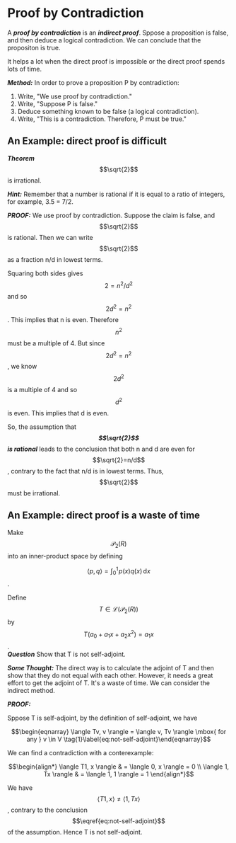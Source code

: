 <script id="MathJax-script" async src="https://cdn.jsdelivr.net/npm/mathjax@3/es5/tex-mml-chtml.js"></script>

# Proof by Contradiction

A ***proof by contradiction*** is an ***indirect proof***.
Sppose a proposition is false, and then deduce
a logical contradiction. We can conclude that
the propositon is true.

It helps a lot when the direct proof is impossible
or the direct proof spends lots of time.

***Method:*** In order to prove a proposition P by contradiction:

1. Write, "We use proof by contradiction."
2. Write, "Suppose P is false."
3. Deduce something known to be false (a logical contradiction).
4. Write, "This is a contradiction. Therefore, P must be true."

## An Example: direct proof is difficult

***Theorem*** $$\sqrt{2}$$ is irrational.

***Hint:*** Remember that a number
is rational if it is equal to a ratio of integers,
for example, 3.5 = 7/2.

***PROOF:*** We use proof by contradiction.
Suppose the claim is false, and $$\sqrt{2}$$ is rational.
Then we can write $$\sqrt{2}$$ as a fraction n/d in lowest terms.

Squaring both sides gives $$2=n^2/d^2$$ and so $$2d^2=n^2$$.
This implies that n is even.
Therefore $$n^2$$ must be a multiple of 4.
But since $$2d^2=n^2$$, we know $$2d^2$$ is a multiple of 4
and so $$d^2$$ is even. This implies that d is even.

So, the assumption that ***$$\sqrt{2}$$ is rational*** leads
to the conclusion that both n and d are even for $$\sqrt{2}=n/d$$,
contrary to the fact that n/d is in lowest terms.
Thus, $$\sqrt{2}$$ must be irrational.

## An Example: direct proof is a waste of time

Make $$\mathcal{P}_2(R)$$ into an inner-product space
by defining

$$\langle p, q \rangle = \int_0^1 \!p(x)q(x)\, \mathrm{d}x$$.

Define $$T \in \mathcal{L}(\mathcal{P}_2(R))$$
by $$T(a_0 + a_1x + a_2x^2) = a_1x$$.  
***Question*** Show that T is not self-adjoint.

***Some Thought:***
The direct way is to calculate the adjoint of T
and then show that they do not equal with each other.
However, it needs a great effort to get the adjoint of T.
It's a waste of time.
We can consider the indirect method.

***PROOF:***

Sppose T is self-adjoint, by the definition of self-adjoint,
we have

$$\begin{eqnarray}
\langle Tv, v \rangle = \langle v, Tv \rangle
\mbox{ for any } v \in V
\tag{1}\label{eq:not-self-adjoint}\end{eqnarray}$$

We can find a contradiction with a conterexample:

$$\begin{align*} \langle T1, x \rangle
& = \langle 0, x \rangle = 0 \\
\langle 1, Tx \rangle
& = \langle 1, 1 \rangle = 1
\end{align*}$$

We have $$\langle T1, x \rangle \neq \langle 1, Tx \rangle$$,
contrary to the conclusion $$\eqref{eq:not-self-adjoint}$$ of the assumption.
Hence T is not self-adjoint.
